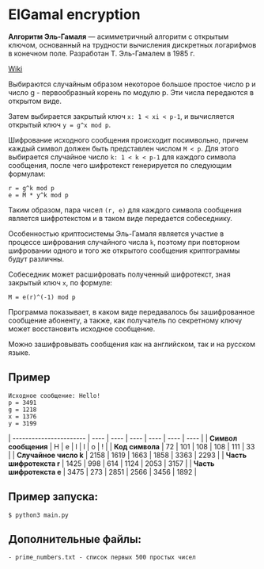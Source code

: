 # ElGamal encryption

**Алгоритм Эль-Гамаля** — асимметричный алгоритм с открытым ключом, основанный на трудности вычисления дискретных логарифмов в конечном поле. Разработан Т. Эль-Гамалем в 1985 г.

[Wiki](https://ru.wikipedia.org/wiki/%D0%A1%D1%85%D0%B5%D0%BC%D0%B0_%D0%AD%D0%BB%D1%8C-%D0%93%D0%B0%D0%BC%D0%B0%D0%BB%D1%8F)

Выбираются случайным образом некоторое большое простое число p и число g - первообразный корень по модулю p. Эти числа передаются в открытом виде.

Затем выбирается закрытый ключ `x: 1 < xi < p-1`, и вычисляется открытый ключ `y = g^x mod p`.

Шифрование исходного сообщения происходит посимвольно, причем каждый символ должен быть представлен числом `M < p`. Для этого выбирается случайное число `k: 1 < k < p-1` для каждого символа сообщения, после чего шифротекст генерируется по следующим формулам:
	
	r = g^k mod p
	e = M * y^k mod p
	
Таким образом, пара чисел `(r, e)` для каждого символа сообщения является шифротекстом и в таком виде передается собеседнику.

Особенностью криптосистемы Эль-Гамаля является участие в процессе шифрования случайного числа `k`, поэтому при повторном шифровании одного и того же открытого сообщения криптограммы будут различны.

Собеседник может расшифровать полученный шифротекст, зная закрытый ключ `x`, по формуле:
	
	M = e(r)^(-1) mod p

Программа показывает, в каком виде передавалось бы зашифрованное сообщение абоненту, а также, как получатель по секретному ключу может восстановить исходное сообщение.

Можно зашифровывать сообщения как на английском, так и на русском языке.


## Пример

	Исходное сообщение: Hello!
	p = 3491 
	g = 1218 
	x = 1376 
	y = 3199 


| ----------------------- | ---- | ---- | ---- | ---- | ---- | ---- |
|  **Символ сообщения**   |  H   |  e   |  l   |  l   |  o   |  !   |
|     **Код символа**     |  72  | 101  | 108  | 108  | 111  |  33  |
|  **Случайное число k**  | 2158 | 1619 | 1663 | 1858 | 3363 | 2293 |
| **Часть шифротекста r** | 1425 | 998  | 614  | 1124 | 2053 | 3157 |
| **Часть шифротекста e** | 3475 | 273  | 2851 | 2566 | 3456 | 1892 |


## Пример запуска:
	
	$ python3 main.py


## Дополнительные файлы:

	- prime_numbers.txt - список первых 500 простых чисел
	
 
